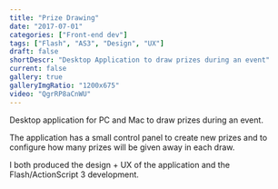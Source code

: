 ```yaml
---
title: "Prize Drawing"
date: "2017-07-01"
categories: ["Front-end dev"]
tags: ["Flash", "AS3", "Design", "UX"]
draft: false
shortDescr: "Desktop Application to draw prizes during an event"
current: false
gallery: true
galleryImgRatio: "1200x675"
video: "QgrRP8aCnWU"
---
```


Desktop application for PC and Mac to draw prizes during an event.

The application has a small control panel to create new prizes and to configure how many prizes will be given away in each draw.

I both produced the design + UX of the application and the Flash/ActionScript 3 development.
